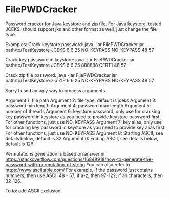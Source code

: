 # FilePWDCracker
Password cracker for Java keystore and zip file.
For Java keystore, tested JCEKS, should support jks and other format as well, just change the file type.

Examples:
Crack keystore password:
java -jar FilePWDCracker.jar path/to/TestKeystore JCEKS 6 6 25 NO-KEYPASS NO-KEYPASS 48 57

Crack key password in keystore:
java -jar FilePWDCracker.jar path/to/TestKeystore JCEKS 6 6 25 888888 CERT1 48 57

Crack zip file password:
java -jar FilePWDCracker.jar path/to/TestKeystore.zip ZIP 6 6 25 NO-KEYPASS NO-KEYPASS 48 57



Sorry I used an ugly way to process arguments.

Argument 1: file path
Argument 2: file type, default is jceks
Argument 3: password min length
Argument 4: password max length
Argument 5: number of threads
Argument 6: keystore password, only use for cracking key password in keystore as you need to provide keystore password first. For other functions, just use NO-KEYPASS
Argument 7: key alias, only use for cracking key password in keystore as you need to provide key alias first. For other functions, just use NO-KEYPASS
Argument 8: Starting ASCII, see details below, default is 32
Argument 0: Ending ASCII, see details below, default is 126

Permutations generation is based on answer in https://stackoverflow.com/questions/16848918/how-to-generate-the-password-with-permutation-of-string
You can also refer to https://www.asciitable.com/
For example, if the password just cotains numbers, then use ASCII 48 - 57; if a-z, then 97-122; if all characters, then 32-126.

To to: add ASCII exclusion.
